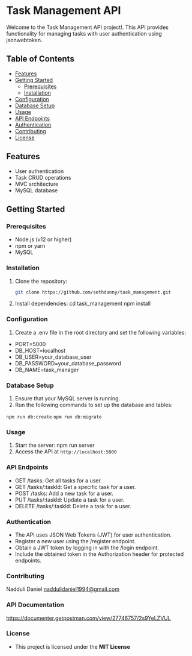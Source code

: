 # Task Management API

Welcome to the Task Management API project!. This API provides functionality for managing tasks with user authentication using jsonwebtoken.

## Table of Contents
- [Features](#features)
- [Getting Started](#getting-started)
  - [Prerequisites](#prerequisites)
  - [Installation](#installation)
- [Configuration](#configuration)
- [Database Setup](#database-setup)
- [Usage](#usage)
- [API Endpoints](#api-endpoints)
- [Authentication](#authentication)
- [Contributing](#contributing)
- [License](#license)

## Features
- User authentication
- Task CRUD operations
- MVC architecture
- MySQL database

## Getting Started

### Prerequisites
- Node.js (v12 or higher)
- npm or yarn
- MySQL

### Installation
1. Clone the repository:
   ```bash
   git clone https://github.com/sethdanny/task_management.git

2. Install dependencies:
cd task_management
npm install

### Configuration
1. Create a .env file in the root directory and set the following variables:
- PORT=5000
- DB_HOST=localhost
- DB_USER=your_database_user
- DB_PASSWORD=your_database_password
- DB_NAME=task_manager

### Database Setup
1. Ensure that your MySQL server is running.
2. Run the following commands to set up the database and tables:

`npm run db:create`
`npm run db:migrate`

### Usage
1. Start the server:
npm run server
2. Access the API at `http://localhost:5000`

### API Endpoints
* GET /tasks: Get all tasks for a user.
* GET /tasks/:taskId: Get a specific task for a user.
* POST /tasks: Add a new task for a user.
* PUT /tasks/:taskId: Update a task for a user.
* DELETE /tasks/:taskId: Delete a task for a user.

### Authentication
* The API uses JSON Web Tokens (JWT) for user authentication.
* Register a new user using the /register endpoint.
* Obtain a JWT token by logging in with the /login endpoint.
* Include the obtained token in the Authorization header for protected endpoints.

### Contributing
Nadduli Daniel <naddulidaniel1994@gmail.com>

### API Documentation
https://documenter.getpostman.com/view/27746757/2s9YeLZVUL

### License
* This project is licensed under the **MIT License**